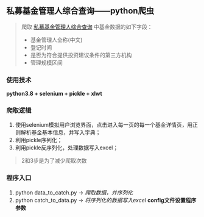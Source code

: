 ## 私募基金管理人综合查询——python爬虫

> 爬取 [私募基金管理人综合查询](https://gs.amac.org.cn/amac-infodisc/res/pof/manager/index.html) 中基金数据的如下字段：
> * 基金管理人全称(中文)  
> * 登记时间
> * 是否为符合提供投资建议条件的第三方机构
> * 管理规模区间

### 使用技术
**python3.8 + selenium + pickle + xlwt**

### 爬取逻辑
1. 使用selenium模拟用户浏览界面，点击进入每一页的每一个基金详情页，用正则解析基金基本信息，并写入字典；
2. 利用pickle序列化；
3. 利用pickle反序列化，处理数据写入excel；
> 2和3步是为了减少爬取次数

### 程序入口
1. python data_to_catch.py -> *爬取数据，并序列化*
2. python catch_to_data.py -> *将序列化的数据写入excel*
**config文件设置程序参数**
